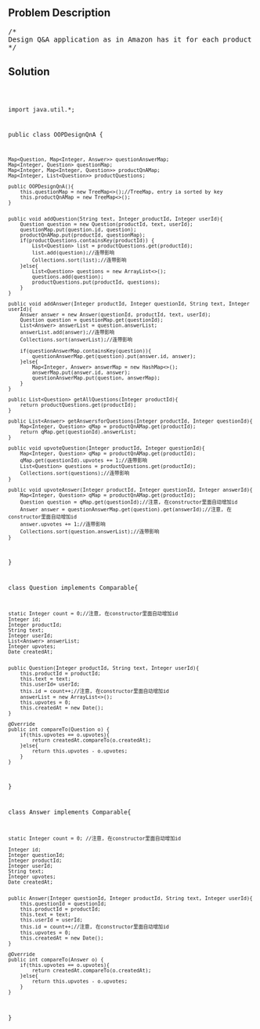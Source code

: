 <!--
<style>
  body { font-family: Arial, sans-serif; }
  .container { max-width: 100%; margin: auto; padding: 20px; }
  .comment-block { background-color: #f9f9f9; padding: 10px; border-left: 5px solid #ccc; max-width: 600px; margin: auto; word-wrap: break-word; white-space: pre-wrap; }
  .code-block { background-color: #f4f4f4; padding: 10px; border: 1px solid #ddd; }
</style>
-->

<div class='container'>
<h2>Problem Description</h2>
<div class='comment-block'>
<pre>
/*
Design Q&A application as in Amazon has it for each product
*/
</pre>
</div>

<h2>Solution</h2>
<div class='code-block'>
<pre><code class='language-java'>

import java.util.*;

public class OOPDesignQnA {

    Map<Question, Map<Integer, Answer>> questionAnswerMap;
    Map<Integer, Question> questionMap;
    Map<Integer, Map<Integer, Question>> productQnAMap;
    Map<Integer, List<Question>> productQuestions;

    public OOPDesignQnA(){
        this.questionMap = new TreeMap<>();//TreeMap, entry ia sorted by key
        this.productQnAMap = new TreeMap<>();
    }


    public void addQuestion(String text, Integer productId, Integer userId){
        Question question = new Question(productId, text, userId);
        questionMap.put(question.id, question);
        productQnAMap.put(productId, questionMap);
        if(productQuestions.containsKey(productId)) {
            List<Question> list = productQuestions.get(productId);
            list.add(question);//连带影响
            Collections.sort(list);//连带影响
        }else{
            List<Question> questions = new ArrayList<>();
            questions.add(question);
            productQuestions.put(productId, questions);
        }
    }

    public void addAnswer(Integer productId, Integer questionId, String text, Integer userId){
        Answer answer = new Answer(questionId, productId, text, userId);
        Question question = questionMap.get(questionId);
        List<Answer> answerList = question.answerList;
        answerList.add(answer);//连带影响
        Collections.sort(answerList);//连带影响

        if(questionAnswerMap.containsKey(question)){
            questionAnswerMap.get(question).put(answer.id, answer);
        }else{
            Map<Integer, Answer> answerMap = new HashMap<>();
            answerMap.put(answer.id, answer);
            questionAnswerMap.put(question, answerMap);
        }
    }

    public List<Question> getAllQuestions(Integer productId){
        return productQuestions.get(productId);
    }

    public List<Answer> getAnswersforQuestions(Integer productId, Integer questionId){
        Map<Integer, Question> qMap = productQnAMap.get(productId);
        return qMap.get(questionId).answerList;
    }

    public void upvoteQuestion(Integer productId, Integer questionId){
        Map<Integer, Question> qMap = productQnAMap.get(productId);
        qMap.get(questionId).upvotes += 1;//连带影响
        List<Question> questions = productQuestions.get(productId);
        Collections.sort(questions);//连带影响
    }

    public void upvoteAnswer(Integer productId, Integer questionId, Integer answerId){
        Map<Integer, Question> qMap = productQnAMap.get(productId);
        Question question = qMap.get(questionId);//注意, 在constructor里面自动增加id
        Answer answer = questionAnswerMap.get(question).get(answerId);//注意, 在constructor里面自动增加id
        answer.upvotes += 1;//连带影响
        Collections.sort(question.answerList);//连带影响
    }

}

class Question implements Comparable<Question>{

    static Integer count = 0;//注意, 在constructor里面自动增加id
    Integer id;
    Integer productId;
    String text;
    Integer userId;
    List<Answer> answerList;
    Integer upvotes;
    Date createdAt;


    public Question(Integer productId, String text, Integer userId){
        this.productId = productId;
        this.text = text;
        this.userId= userId;
        this.id = count++;//注意, 在constructor里面自动增加id
        answerList = new ArrayList<>();
        this.upvotes = 0;
        this.createdAt = new Date();
    }

    @Override
    public int compareTo(Question o) {
        if(this.upvotes == o.upvotes){
            return createdAt.compareTo(o.createdAt);
        }else{
            return this.upvotes - o.upvotes;
        }
    }

}


class Answer implements Comparable<Answer>{

    static Integer count = 0; //注意, 在constructor里面自动增加id

    Integer id; 
    Integer questionId;
    Integer productId;
    Integer userId;
    String text;
    Integer upvotes;
    Date createdAt;


    public Answer(Integer questionId, Integer productId, String text, Integer userId){
        this.questionId = questionId;
        this.productId = productId;
        this.text = text;
        this.userId = userId;
        this.id = count++;//注意, 在constructor里面自动增加id
        this.upvotes = 0;
        this.createdAt = new Date();
    }

    @Override
    public int compareTo(Answer o) {
        if(this.upvotes == o.upvotes){
            return createdAt.compareTo(o.createdAt);
        }else{
            return this.upvotes - o.upvotes;
        }
    }
}</code></pre>
</div>
</div>
